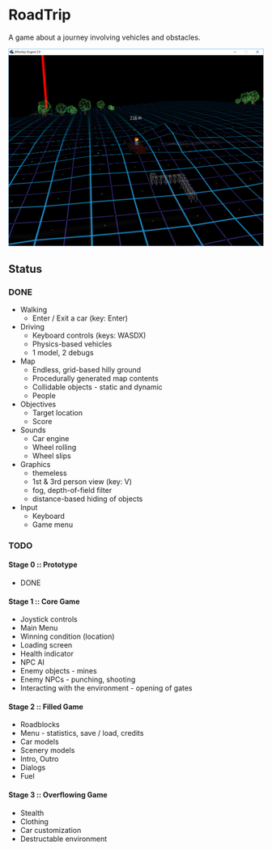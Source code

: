 # RoadTrip
A game about a journey involving vehicles and obstacles.

![Screenshot](https://github.com/Dejvino/roadtrip/blob/master/screenshot.png)

## Status
### DONE
* Walking
  * Enter / Exit a car (key: Enter)
* Driving
  * Keyboard controls (keys: WASDX)
  * Physics-based vehicles
  * 1 model, 2 debugs
* Map
  * Endless, grid-based hilly ground
  * Procedurally generated map contents
  * Collidable objects - static and dynamic
  * People
* Objectives
  * Target location
  * Score
* Sounds
  * Car engine
  * Wheel rolling
  * Wheel slips
* Graphics
  * themeless
  * 1st & 3rd person view (key: V)
  * fog, depth-of-field filter
  * distance-based hiding of objects
* Input
  * Keyboard
  * Game menu

### TODO
#### Stage 0 :: Prototype
* DONE

#### Stage 1 :: Core Game
* Joystick controls
* Main Menu
* Winning condition (location)
* Loading screen
* Health indicator
* NPC AI
* Enemy objects - mines
* Enemy NPCs - punching, shooting
* Interacting with the environment - opening of gates

#### Stage 2 :: Filled Game
* Roadblocks
* Menu - statistics, save / load, credits
* Car models
* Scenery models
* Intro, Outro
* Dialogs
* Fuel

#### Stage 3 :: Overflowing Game
* Stealth
* Clothing
* Car customization
* Destructable environment
